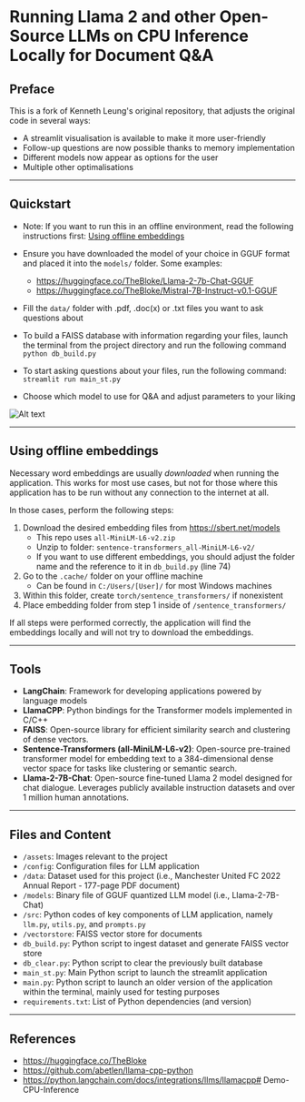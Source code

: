 # Running Llama 2 and other Open-Source LLMs on CPU Inference Locally for Document Q&A

## Preface
This is a fork of Kenneth Leung's original repository, that adjusts the original code in several ways:
- A streamlit visualisation is available to make it more user-friendly
- Follow-up questions are now possible thanks to memory implementation
- Different models now appear as options for the user
- Multiple other optimalisations 

___
## Quickstart
- Note: If you want to run this in an offline environment, read the following instructions first: [Using offline embeddings](#using-offline-embeddings)

- Ensure you have downloaded the model of your choice in GGUF format and placed it into the `models/` folder. Some examples:
    - https://huggingface.co/TheBloke/Llama-2-7b-Chat-GGUF
    - https://huggingface.co/TheBloke/Mistral-7B-Instruct-v0.1-GGUF

- Fill the `data/` folder with .pdf, .doc(x) or .txt files you want to ask questions about

- To build a FAISS database with information regarding your files, launch the terminal from the project directory and run the following command <br>
`python db_build.py`

- To start asking questions about your files, run the following command: <br>
`streamlit run main_st.py`

- Choose which model to use for Q&A and adjust parameters to your liking

![Alt text](assets/qa_output.png)

___
## Using offline embeddings
Necessary word embeddings are usually *downloaded* when running the application. This works for most use cases, but not for those where this application has to be run without any connection to the internet at all.

In those cases, perform the following steps:
1.  Download the desired embedding files from https://sbert.net/models
    - This repo uses `all-MiniLM-L6-v2.zip`
    - Unzip to folder: `sentence-transformers_all-MiniLM-L6-v2/`
    - If you want to use different embeddings, you should adjust the folder name and the reference to it in `db_build.py` (line 74)
2. Go to the `.cache/` folder on your offline machine
    - Can be found in `C:/Users/[User]/` for most Windows machines
3. Within this folder, create `torch/sentence_transformers/` if nonexistent
4. Place embedding folder from step 1 inside of `/sentence_transformers/`

If all steps were performed correctly, the application will find the embeddings locally and will not try to download the embeddings.
___
## Tools
- **LangChain**: Framework for developing applications powered by language models
- **LlamaCPP**: Python bindings for the Transformer models implemented in C/C++
- **FAISS**: Open-source library for efficient similarity search and clustering of dense vectors.
- **Sentence-Transformers (all-MiniLM-L6-v2)**: Open-source pre-trained transformer model for embedding text to a 384-dimensional dense vector space for tasks like clustering or semantic search.
- **Llama-2-7B-Chat**: Open-source fine-tuned Llama 2 model designed for chat dialogue. Leverages publicly available instruction datasets and over 1 million human annotations. 

___
## Files and Content
- `/assets`: Images relevant to the project
- `/config`: Configuration files for LLM application
- `/data`: Dataset used for this project (i.e., Manchester United FC 2022 Annual Report - 177-page PDF document)
- `/models`: Binary file of GGUF quantized LLM model (i.e., Llama-2-7B-Chat) 
- `/src`: Python codes of key components of LLM application, namely `llm.py`, `utils.py`, and `prompts.py`
- `/vectorstore`: FAISS vector store for documents
- `db_build.py`: Python script to ingest dataset and generate FAISS vector store
- `db_clear.py`: Python script to clear the previously built database
- `main_st.py`: Main Python script to launch the streamlit application 
- `main.py`: Python script to launch an older version of the application within the terminal, mainly used for testing purposes
- `requirements.txt`: List of Python dependencies (and version)
___

## References
- https://huggingface.co/TheBloke
- https://github.com/abetlen/llama-cpp-python
- https://python.langchain.com/docs/integrations/llms/llamacpp# Demo-CPU-Inference
